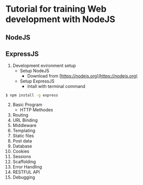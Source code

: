 # Tutorial for training Web development with NodeJS #

## NodeJS ##

## ExpressJS ##

1. Development evironment setup
    * Setup NodeJS
        * Download from [https://nodejs.org](https://nodejs.org)
    * Setup ExpressJS
        * Intall with terminal command
```bash
$ npm install -g express
```

2. Basic Program
    * HTTP Methodes
3. Routing
4. URL Binding
5. Middleware
6. Templating
7. Static files
8. Post data
9. Database
10. Cookies
11. Sessions
12. Scaffolding
13. Error Handling
14. RESTFUL API
15. Debugging